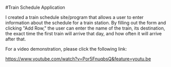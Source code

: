 #Train Schedule Application

I created a train schedule site/program that allows a user to enter information about the schedule for a train station.  By filling out the form and clicking "Add Row," the user can enter the name of the train, its destination, the exact time the first train will arrive that day, and how often it will arrive after that.  



For a video demonstration, please click the following link:

https://www.youtube.com/watch?v=Por5FnuqbsQ&feature=youtu.be